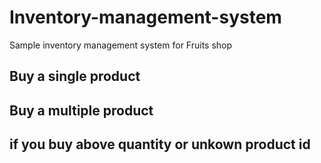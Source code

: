 # Inventory-management-system
Sample inventory management system for Fruits shop

## Buy a single product

## Buy a multiple product

## if you buy above quantity or unkown product id
[](/Output/Capture1.png)


